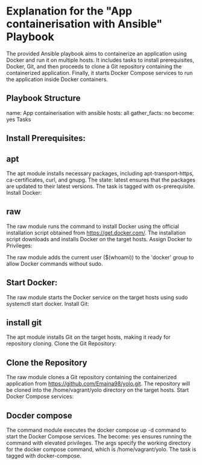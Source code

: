 # Explanation for the "App containerisation with Ansible" Playbook
The provided Ansible playbook aims to containerize an application using Docker and run it on multiple hosts. It includes tasks to install prerequisites, Docker, Git, and then proceeds to clone a Git repository containing the containerized application. Finally, it starts Docker Compose services to run the application inside Docker containers.

## Playbook Structure
name: App containerisation with ansible
hosts: all
gather_facts: no
become: yes
Tasks
## Install Prerequisites:
## apt
The apt module installs necessary packages, including apt-transport-https, ca-certificates, curl, and gnupg.
The state: latest ensures that the packages are updated to their latest versions.
The task is tagged with os-prerequisite.
Install Docker:
## raw
The raw module runs the command to install Docker using the official installation script obtained from https://get.docker.com/.
The installation script downloads and installs Docker on the target hosts.
Assign Docker to Privileges:

The raw module adds the current user ($(whoami)) to the 'docker' group to allow Docker commands without sudo.
## Start Docker:

The raw module starts the Docker service on the target hosts using sudo systemctl start docker.
Install Git:
## install git
The apt module installs Git on the target hosts, making it ready for repository cloning.
Clone the Git Repository:
## Clone the Repository
The raw module clones a Git repository containing the containerized application from https://github.com/Emaina98/yolo.git.
The repository will be cloned into the /home/vagrant/yolo directory on the target hosts.
Start Docker Compose services:
## Docder compose
The command module executes the docker compose up -d command to start the Docker Compose services.
The become: yes ensures running the command with elevated privileges.
The args specify the working directory for the docker compose command, which is /home/vagrant/yolo.
The task is tagged with docker-compose.